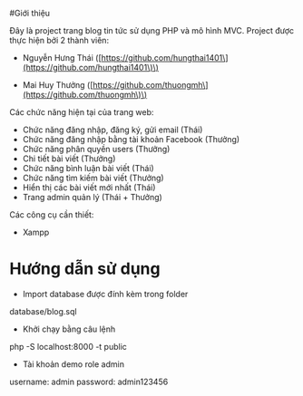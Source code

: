 #Giới thiệu

Đây là project trang blog tin tức sử dụng PHP và mô hình MVC.
Project được thực hiện bởi 2 thành viên:

* Nguyễn Hưng Thái \([https://github.com/hungthai1401\](https://github.com/hungthai1401\)\)

* Mai Huy Thưởng \([https://github.com/thuongmh\](https://github.com/thuongmh\)\)

Các chức năng hiện tại của trang web:

* Chức năng đăng nhập, đăng ký, gửi email \(Thái\)
* Chức năng đăng nhập bằng tài khoản Facebook \(Thưởng\)
* Chức năng phân quyền users \(Thưởng\)
* Chi tiết bài viết \(Thưởng\)
* Chức năng bình luận bài viết \(Thái\)
* Chức năng tìm kiếm bài viết \(Thưởng\)
* Hiển thị các bài viết mới nhất \(Thái\)
* Trang admin quản lý \(Thái + Thưởng\)

Các công cụ cần thiết:

* Xampp

# Hướng dẫn sử dụng

* Import database được đính kèm trong folder


database/blog.sql


* Khởi chạy bằng câu lệnh


php -S localhost:8000 -t public


* Tài khoản demo role admin


username: admin
password: admin123456
